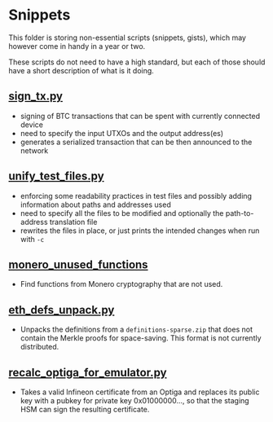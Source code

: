 # Snippets


This folder is storing non-essential scripts (snippets, gists), which may however come in handy in a year or two.

These scripts do not need to have a high standard, but each of those should have a short description of what is it doing.

## [sign_tx.py](./sign_tx.py)
- signing of BTC transactions that can be spent with currently connected device
- need to specify the input UTXOs and the output address(es)
- generates a serialized transaction that can be then announced to the network

## [unify_test_files.py](./unify_test_files.py)
- enforcing some readability practices in test files and possibly adding information about paths and addresses used
- need to specify all the files to be modified and optionally the path-to-address translation file
- rewrites the files in place, or just prints the intended changes when run with `-c`

## [monero_unused_functions](./monero_unused_functions.py)
- Find functions from Monero cryptography that are not used.

## [eth_defs_unpack.py](./eth_defs_unpack.py)
- Unpacks the definitions from a `definitions-sparse.zip` that does not contain the
  Merkle proofs for space-saving. This format is not currently distributed.

## [recalc_optiga_for_emulator.py](./recalc_optiga_for_emulator.py)
- Takes a valid Infineon certificate from an Optiga and replaces its public key with
  a pubkey for private key 0x01000000..., so that the staging HSM can sign the resulting
  certificate.

